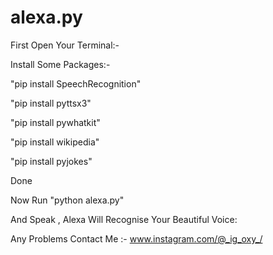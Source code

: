# alexa.py

First Open Your Terminal:-

Install Some Packages:-

"pip install SpeechRecognition"

"pip install pyttsx3"

"pip install pywhatkit"

"pip install wikipedia"

"pip install pyjokes"

Done

Now Run "python alexa.py"

And Speak , Alexa Will Recognise Your Beautiful Voice:

Any Problems Contact Me :- www.instagram.com/@_ig_oxy_/
